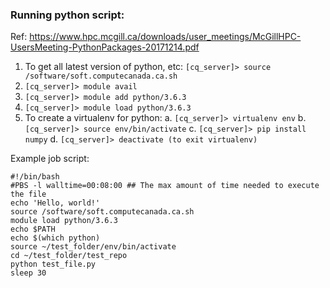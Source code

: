 ### Running python script:
Ref: https://www.hpc.mcgill.ca/downloads/user_meetings/McGillHPC-UsersMeeting-PythonPackages-20171214.pdf
1. To get all latest version of python, etc: `[cq_server]> source /software/soft.computecanada.ca.sh`
2. `[cq_server]> module avail`
3. `[cq_server]> module add python/3.6.3`
4. `[cq_server]> module load python/3.6.3`
5. To create a virtualenv for python:
    a. `[cq_server]> virtualenv env`
    b. `[cq_server]> source env/bin/activate`
    c. `[cq_server]> pip install numpy`
    d. `[cq_server]> deactivate (to exit virtualenv)`

Example job script:

```
#!/bin/bash
#PBS -l walltime=00:08:00 ## The max amount of time needed to execute the file
echo 'Hello, world!'
source /software/soft.computecanada.ca.sh
module load python/3.6.3
echo $PATH
echo $(which python)
source ~/test_folder/env/bin/activate
cd ~/test_folder/test_repo
python test_file.py
sleep 30
```
